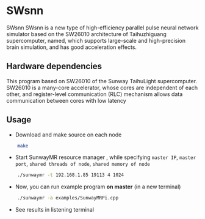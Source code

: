 # SWsnn

SWsnn SWsnn is a new type of high-efficiency parallel pulse neural network simulator based on the SW26010 architecture of Taihuzhiguang supercomputer, named, which supports large-scale and high-precision brain simulation, and has good acceleration effects.

## Hardware dependencies

This program based on SW26010 of the Sunway TaihuLight supercomputer.
SW26010 is a many-core accelerator, whose cores are independent of each other, and register-level communication (RLC) mechanism allows data communication between cores with low latency

## Usage

* Download and make source on each node

```bash
    make
```

* Start SunwayMR resource manager , while specifying `master IP`, `master port`, `shared threads of node`, `shared memory of node`

```bash
    ./sunwaymr -t 192.168.1.85 19113 4 1024
```

* Now, you can run example program **on master** (in a new terminal)

```bash
    ./sunwaymr -a examples/SunwayMRPi.cpp
```

* See results in listening terminal
